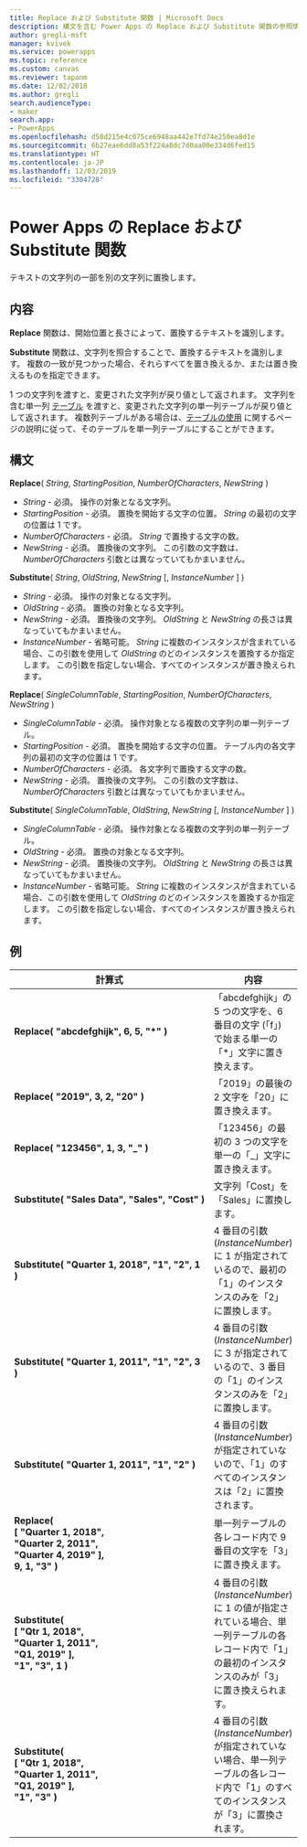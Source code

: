 ```yaml
---
title: Replace および Substitute 関数 | Microsoft Docs
description: 構文を含む Power Apps の Replace および Substitute 関数の参照情報
author: gregli-msft
manager: kvivek
ms.service: powerapps
ms.topic: reference
ms.custom: canvas
ms.reviewer: tapanm
ms.date: 12/02/2018
ms.author: gregli
search.audienceType:
- maker
search.app:
- PowerApps
ms.openlocfilehash: d58d215e4c075ce6948aa442e7fd74e250ea8d1e
ms.sourcegitcommit: 6b27eae6dd8a53f224a8dc7d0aa00e334d6fed15
ms.translationtype: HT
ms.contentlocale: ja-JP
ms.lasthandoff: 12/03/2019
ms.locfileid: "3304728"
---
```

# <a name="replace-and-substitute-functions-in-power-apps"></a>Power Apps の Replace および Substitute 関数
テキストの文字列の一部を別の文字列に置換します。

## <a name="description"></a>内容
**Replace** 関数は、開始位置と長さによって、置換するテキストを識別します。  

**Substitute** 関数は、文字列を照合することで、置換するテキストを識別します。 複数の一致が見つかった場合、それらすべてを置き換えるか、または置き換えるものを指定できます。

1 つの文字列を渡すと、変更された文字列が戻り値として返されます。 文字列を含む単一列 [テーブル](../working-with-tables.md) を渡すと、変更された文字列の単一列テーブルが戻り値として返されます。 複数列テーブルがある場合は、[テーブルの使用](../working-with-tables.md) に関するページの説明に従って、そのテーブルを単一列テーブルにすることができます。

## <a name="syntax"></a>構文
**Replace**( *String*, *StartingPosition*, *NumberOfCharacters*, *NewString* )

* *String* - 必須。 操作の対象となる文字列。
* *StartingPosition* - 必須。 置換を開始する文字の位置。 *String* の最初の文字の位置は 1 です。
* *NumberOfCharacters* - 必須。 *String* で置換する文字の数。
* *NewString* - 必須。 置換後の文字列。 この引数の文字数は、*NumberOfCharacters* 引数とは異なっていてもかまいません。

**Substitute**( *String*, *OldString*, *NewString* [, *InstanceNumber* ] )

* *String* - 必須。 操作の対象となる文字列。
* *OldString* - 必須。 置換の対象となる文字列。
* *NewString* - 必須。 置換後の文字列。 *OldString* と *NewString* の長さは異なっていてもかまいません。
* *InstanceNumber* - 省略可能。 *String* に複数のインスタンスが含まれている場合、この引数を使用して *OldString* のどのインスタンスを置換するか指定します。 この引数を指定しない場合、すべてのインスタンスが置き換えられます。

**Replace**( *SingleColumnTable*, *StartingPosition*, *NumberOfCharacters*, *NewString* )

* *SingleColumnTable* - 必須。 操作対象となる複数の文字列の単一列テーブル。
* *StartingPosition* - 必須。 置換を開始する文字の位置。  テーブル内の各文字列の最初の文字の位置は 1 です。
* *NumberOfCharacters* - 必須。 各文字列で置換する文字の数。
* *NewString* - 必須。  置換後の文字列。 この引数の文字数は、*NumberOfCharacters* 引数とは異なっていてもかまいません。

**Substitute**( *SingleColumnTable*, *OldString*, *NewString* [, *InstanceNumber* ] )

* *SingleColumnTable* - 必須。 操作対象となる複数の文字列の単一列テーブル。
* *OldString* - 必須。  置換の対象となる文字列。
* *NewString* - 必須。  置換後の文字列。 *OldString* と *NewString* の長さは異なっていてもかまいません。
* *InstanceNumber* - 省略可能。 *String* に複数のインスタンスが含まれている場合、この引数を使用して *OldString* のどのインスタンスを置換するか指定します。 この引数を指定しない場合、すべてのインスタンスが置き換えられます。

## <a name="examples"></a>例

| 計算式 | 内容 | 結果 |
|---------|-------------|--------|
| **Replace( "abcdefghijk",&nbsp;6,&nbsp;5,&nbsp;"*" )** | 「abcdefghijk」の 5 つの文字を、6 番目の文字 (「f」) で始まる単一の「*」文字に置き換えます。 | 「abcde*k」 |
| **Replace(&nbsp;"2019",&nbsp;3,&nbsp;2,&nbsp;"20"&nbsp;)** | 「2019」の最後の 2 文字を「20」に置き換えます。 | 「2020」 |
| **Replace(&nbsp;"123456",&nbsp;1,&nbsp;3,&nbsp;"_"&nbsp;)** | 「123456」の最初の 3 つの文字を単一の「_」文字に置き換えます。 | 「_456」 | 
| **Substitute(&nbsp;"Sales&nbsp;Data",&nbsp;"Sales",&nbsp;"Cost"&nbsp;)** | 文字列「Cost」を「Sales」に置換します。 | 「Cost Data」 | 
| **Substitute( "Quarter&nbsp;1,&nbsp;2018", "1", "2", 1 )** | 4 番目の引数 (*InstanceNumber*) に 1 が指定されているので、最初の「1」のインスタンスのみを「2」に置換します。 |  「2018 年第 2 四半期」 |
| **Substitute( "Quarter&nbsp;1,&nbsp;2011", "1", "2", 3 )** | 4 番目の引数 (*InstanceNumber*) に 3 が指定されているので、3 番目の「1」のインスタンスのみを「2」に置換します。 | 「2012 年第 1 四半期」 |
| **Substitute( "Quarter&nbsp;1,&nbsp;2011", "1", "2" )** | 4 番目の引数 (*InstanceNumber*) が指定されていないので、「1」のすべてのインスタンスは「2」に置換されます。 | 「2022 年第 2 四半期」 |
| **Replace(<br>[&nbsp;"Quarter&nbsp;1,&nbsp;2018",<br>"Quarter&nbsp;2,&nbsp;2011",<br>"Quarter&nbsp;4,&nbsp;2019" ],<br>9,  1, "3" )** | 単一列テーブルの各レコード内で 9 番目の文字を「3」に置き換えます。 | [&nbsp;"Quarter&nbsp;3,&nbsp;2018",<br>"Quarter&nbsp;3,&nbsp;2011",<br>"Quarter&nbsp;3,&nbsp;2019"&nbsp;] |
| **Substitute( <br>[&nbsp;"Qtr&nbsp;1,&nbsp;2018",<br>"Quarter&nbsp;1,&nbsp;2011",<br>"Q1,&nbsp;2019"&nbsp;],<br>"1", "3", 1 )** | 4 番目の引数 (*InstanceNumber*) に 1 の値が指定されている場合、単一列テーブルの各レコード内で「1」の最初のインスタンスのみが「3」に置き換えられます。 | [&nbsp;"Qtr&nbsp;3,&nbsp;2018",<br>"Quarter&nbsp;3,&nbsp;2011",<br>"Q3,&nbsp;2019"&nbsp;] |
| **Substitute( <br>[&nbsp;"Qtr&nbsp;1,&nbsp;2018",<br>"Quarter&nbsp;1,&nbsp;2011",<br>"Q1,&nbsp;2019"&nbsp;],<br>"1", "3" )** | 4 番目の引数 (*InstanceNumber*) が指定されていない場合、単一列テーブルの各レコード内で「1」のすべてのインスタンスが「3」に置換されます。 | [&nbsp;"Qtr&nbsp;3,&nbsp;2038",<br>"Quarter&nbsp;3,&nbsp;2033",<br>"Q3,&nbsp;2039"&nbsp;] |  
 


